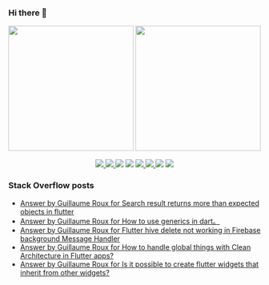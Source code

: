 ### Hi there 👋

<p align="left">
 <a>
  <img height="250em" src="https://github-readme-stats.vercel.app/api?username=TesteurManiak&theme=tokyonight" />
  <a href="https://stackoverflow.com/users/9942346/testeur-maniak">
   <img height="250em" src="https://github-readme-stackoverflow.vercel.app/?userID=9942346&theme=dark" />
  </a>
 </a>
</p>

<p align="center">
 <a href="https://pub.dev/publishers/rouxguillau.me/packages">
  <img src="https://img.shields.io/badge/dart-%230175C2.svg?&style=for-the-badge&logo=dart&logoColor=white"/>
 </a>
 <a href="https://pub.dev/publishers/rouxguillau.me/packages">
  <img src="https://img.shields.io/badge/Flutter%20-%2302569B.svg?&style=for-the-badge&logo=Flutter&logoColor=white" />
 </a>
 <img src="https://img.shields.io/badge/swift-%23FA7343.svg?&style=for-the-badge&logo=swift&logoColor=white"/>
 <img src="https://img.shields.io/badge/git%20-%23F05033.svg?&style=for-the-badge&logo=git&logoColor=white"/>
 <a href="https://gitlab.com/G_Roux">
  <img src="https://img.shields.io/badge/gitlab%20-%23181717.svg?&style=for-the-badge&logo=gitlab&logoColor=white"/>
 </a>
 <a href="https://github.com/TesteurManiak">
  <img src="https://img.shields.io/badge/github%20-%23121011.svg?&style=for-the-badge&logo=github&logoColor=white"/>
 </a>
 <img src="https://img.shields.io/badge/firebase%20-%23039BE5.svg?&style=for-the-badge&logo=firebase"/>
 <a href="https://www.linkedin.com/in/guillaume2-roux/">
  <img src="https://img.shields.io/badge/linkedin%20-%230077B5.svg?&style=for-the-badge&logo=linkedin&logoColor=white"/>
 </a>
</p>

### Stack Overflow posts

<!-- STACKOVERFLOW:START -->
- [Answer by Guillaume Roux for Search result returns more than expected objects in flutter](https://stackoverflow.com/questions/70689436/search-result-returns-more-than-expected-objects-in-flutter/70697071#70697071)
- [Answer by Guillaume Roux for How to use generics in dart。](https://stackoverflow.com/questions/70589790/how-to-use-generics-in-dart/70589949#70589949)
- [Answer by Guillaume Roux for Flutter hive delete not working in Firebase background Message Handler](https://stackoverflow.com/questions/70541560/flutter-hive-delete-not-working-in-firebase-background-message-handler/70563871#70563871)
- [Answer by Guillaume Roux for How to handle global things with Clean Architecture in Flutter apps?](https://stackoverflow.com/questions/70463785/how-to-handle-global-things-with-clean-architecture-in-flutter-apps/70469076#70469076)
- [Answer by Guillaume Roux for Is it possible to create flutter widgets that inherit from other widgets?](https://stackoverflow.com/questions/70468688/is-it-possible-to-create-flutter-widgets-that-inherit-from-other-widgets/70468889#70468889)
<!-- STACKOVERFLOW:END -->
